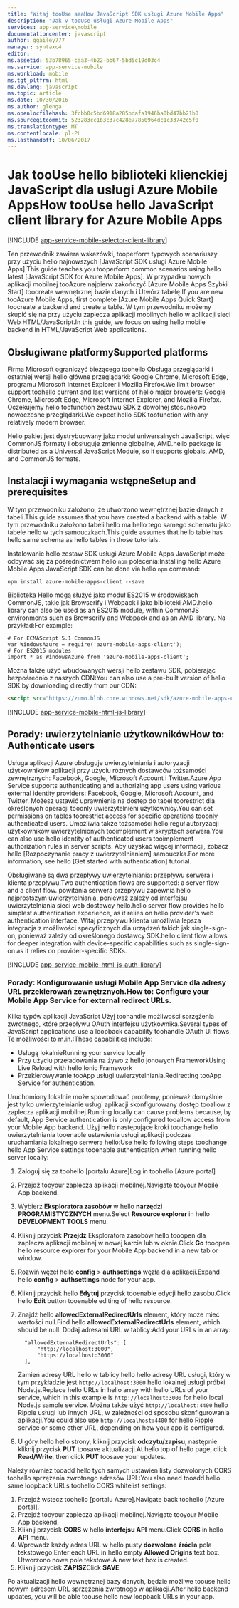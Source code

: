 ```yaml
---
title: "Witaj tooUse aaaHow JavaScript SDK usługi Azure Mobile Apps"
description: "Jak v tooUse usługi Azure Mobile Apps"
services: app-service\mobile
documentationcenter: javascript
author: ggailey777
manager: syntaxc4
editor: 
ms.assetid: 53b78965-caa3-4b22-bb67-5bd5c19d03c4
ms.service: app-service-mobile
ms.workload: mobile
ms.tgt_pltfrm: html
ms.devlang: javascript
ms.topic: article
ms.date: 10/30/2016
ms.author: glenga
ms.openlocfilehash: 3fcbb0c5bd6918a285bdafa1946ba0bd47bb21b0
ms.sourcegitcommit: 523283cc1b3c37c428e77850964dc1c33742c5f0
ms.translationtype: MT
ms.contentlocale: pl-PL
ms.lasthandoff: 10/06/2017
---
```

# <a name="how-toouse-hello-javascript-client-library-for-azure-mobile-apps"></a><span data-ttu-id="f4521-103">Jak tooUse hello biblioteki klienckiej JavaScript dla usługi Azure Mobile Apps</span><span class="sxs-lookup"><span data-stu-id="f4521-103">How tooUse hello JavaScript client library for Azure Mobile Apps</span></span>
[!INCLUDE [app-service-mobile-selector-client-library](../../includes/app-service-mobile-selector-client-library.md)]

<span data-ttu-id="f4521-104">Ten przewodnik zawiera wskazówki, tooperform typowych scenariuszy przy użyciu hello najnowszych [JavaScript SDK usługi Azure Mobile Apps].</span><span class="sxs-lookup"><span data-stu-id="f4521-104">This guide teaches you tooperform common scenarios using hello latest [JavaScript SDK for Azure Mobile Apps].</span></span> <span data-ttu-id="f4521-105">W przypadku nowych aplikacji mobilnej tooAzure najpierw zakończyć [Azure Mobile Apps Szybki Start] toocreate wewnętrznej bazie danych i Utwórz tabelę.</span><span class="sxs-lookup"><span data-stu-id="f4521-105">If you are new tooAzure Mobile Apps, first complete [Azure Mobile Apps Quick Start] toocreate a backend and create a table.</span></span> <span data-ttu-id="f4521-106">W tym przewodniku możemy skupić się na przy użyciu zaplecza aplikacji mobilnych hello w aplikacji sieci Web HTML/JavaScript.</span><span class="sxs-lookup"><span data-stu-id="f4521-106">In this guide, we focus on using hello mobile backend in HTML/JavaScript Web applications.</span></span>

## <a name="supported-platforms"></a><span data-ttu-id="f4521-107">Obsługiwane platformy</span><span class="sxs-lookup"><span data-stu-id="f4521-107">Supported platforms</span></span>
<span data-ttu-id="f4521-108">Firma Microsoft ograniczyć bieżącego toohello Obsługa przeglądarki i ostatniej wersji hello główne przeglądarki: Google Chrome, Microsoft Edge, programu Microsoft Internet Explorer i Mozilla Firefox.</span><span class="sxs-lookup"><span data-stu-id="f4521-108">We limit browser support toohello current and last versions of hello major browsers:  Google Chrome, Microsoft Edge, Microsoft Internet Explorer, and Mozilla Firefox.</span></span>  <span data-ttu-id="f4521-109">Oczekujemy hello toofunction zestawu SDK z dowolnej stosunkowo nowoczesne przeglądarki.</span><span class="sxs-lookup"><span data-stu-id="f4521-109">We expect hello SDK toofunction with any relatively modern browser.</span></span>

<span data-ttu-id="f4521-110">Hello pakiet jest dystrybuowany jako moduł uniwersalnych JavaScript, więc CommonJS formaty i obsługuje zmienne globalne, AMD.</span><span class="sxs-lookup"><span data-stu-id="f4521-110">hello package is distributed as a Universal JavaScript Module, so it supports globals, AMD, and CommonJS formats.</span></span>

## <span data-ttu-id="f4521-111"><a name="Setup"></a>Instalacji i wymagania wstępne</span><span class="sxs-lookup"><span data-stu-id="f4521-111"><a name="Setup"></a>Setup and prerequisites</span></span>
<span data-ttu-id="f4521-112">W tym przewodniku założono, że utworzono wewnętrznej bazie danych z tabeli.</span><span class="sxs-lookup"><span data-stu-id="f4521-112">This guide assumes that you have created a backend with a table.</span></span> <span data-ttu-id="f4521-113">W tym przewodniku założono tabeli hello ma hello tego samego schematu jako tabele hello w tych samouczkach.</span><span class="sxs-lookup"><span data-stu-id="f4521-113">This guide assumes that hello table has hello same schema as hello tables in those tutorials.</span></span>

<span data-ttu-id="f4521-114">Instalowanie hello zestaw SDK usługi Azure Mobile Apps JavaScript może odbywać się za pośrednictwem hello `npm` polecenia:</span><span class="sxs-lookup"><span data-stu-id="f4521-114">Installing hello Azure Mobile Apps JavaScript SDK can be done via hello `npm` command:</span></span>

```
npm install azure-mobile-apps-client --save
```

<span data-ttu-id="f4521-115">Biblioteka Hello mogą służyć jako moduł ES2015 w środowiskach CommonJS, takie jak Browserify i Webpack i jako biblioteki AMD.</span><span class="sxs-lookup"><span data-stu-id="f4521-115">hello library can also be used as an ES2015 module, within CommonJS environments such as Browserify and Webpack and as an AMD library.</span></span>  <span data-ttu-id="f4521-116">Na przykład:</span><span class="sxs-lookup"><span data-stu-id="f4521-116">For example:</span></span>

```
# For ECMAScript 5.1 CommonJS
var WindowsAzure = require('azure-mobile-apps-client');
# For ES2015 modules
import * as WindowsAzure from 'azure-mobile-apps-client';
```

<span data-ttu-id="f4521-117">Można także użyć wbudowanych wersji hello zestawu SDK, pobierając bezpośrednio z naszych CDN:</span><span class="sxs-lookup"><span data-stu-id="f4521-117">You can also use a pre-built version of hello SDK by downloading directly from our CDN:</span></span>

```html
<script src="https://zumo.blob.core.windows.net/sdk/azure-mobile-apps-client.min.js"></script>
```

[!INCLUDE [app-service-mobile-html-js-library](../../includes/app-service-mobile-html-js-library.md)]

## <span data-ttu-id="f4521-118"><a name="auth"></a>Porady: uwierzytelnianie użytkowników</span><span class="sxs-lookup"><span data-stu-id="f4521-118"><a name="auth"></a>How to: Authenticate users</span></span>
<span data-ttu-id="f4521-119">Usługa aplikacji Azure obsługuje uwierzytelniania i autoryzacji użytkowników aplikacji przy użyciu różnych dostawców tożsamości zewnętrznych: Facebook, Google, Microsoft Account i Twitter.</span><span class="sxs-lookup"><span data-stu-id="f4521-119">Azure App Service supports authenticating and authorizing app users using various external identity providers: Facebook, Google, Microsoft Account, and Twitter.</span></span> <span data-ttu-id="f4521-120">Możesz ustawić uprawnienia na dostęp do tabel toorestrict dla określonych operacji tooonly uwierzytelnieni użytkownicy.</span><span class="sxs-lookup"><span data-stu-id="f4521-120">You can set permissions on tables toorestrict access for specific operations tooonly authenticated users.</span></span> <span data-ttu-id="f4521-121">Umożliwia także tożsamości hello reguł autoryzacji użytkowników uwierzytelnionych tooimplement w skryptach serwera.</span><span class="sxs-lookup"><span data-stu-id="f4521-121">You can also use hello identity of authenticated users tooimplement authorization rules in server scripts.</span></span> <span data-ttu-id="f4521-122">Aby uzyskać więcej informacji, zobacz hello [Rozpoczynanie pracy z uwierzytelnianiem] samouczka.</span><span class="sxs-lookup"><span data-stu-id="f4521-122">For more information, see hello [Get started with authentication] tutorial.</span></span>

<span data-ttu-id="f4521-123">Obsługiwane są dwa przepływy uwierzytelniania: przepływu serwera i klienta przepływu.</span><span class="sxs-lookup"><span data-stu-id="f4521-123">Two authentication flows are supported: a server flow and a client flow.</span></span>  <span data-ttu-id="f4521-124">powitania serwera przepływu zapewnia hello najprostszym uwierzytelniania, ponieważ zależy od interfejsu uwierzytelniania sieci web dostawcy hello.</span><span class="sxs-lookup"><span data-stu-id="f4521-124">hello server flow provides hello simplest authentication experience, as it relies on hello provider's web authentication interface.</span></span> <span data-ttu-id="f4521-125">Witaj przepływu klienta umożliwia lepsza integracja z możliwości specyficznych dla urządzeń takich jak single-sign-on, ponieważ zależy od określonego dostawcy SDK.</span><span class="sxs-lookup"><span data-stu-id="f4521-125">hello client flow allows for deeper integration with device-specific capabilities such as single-sign-on as it relies on provider-specific SDKs.</span></span>

[!INCLUDE [app-service-mobile-html-js-auth-library](../../includes/app-service-mobile-html-js-auth-library.md)]

### <span data-ttu-id="f4521-126"><a name="configure-external-redirect-urls"></a>Porady: Konfigurowanie usługi Mobile App Service dla adresy URL przekierowań zewnętrznych.</span><span class="sxs-lookup"><span data-stu-id="f4521-126"><a name="configure-external-redirect-urls"></a>How to: Configure your Mobile App Service for external redirect URLs.</span></span>
<span data-ttu-id="f4521-127">Kilka typów aplikacji JavaScript Użyj toohandle możliwości sprzężenia zwrotnego, które przepływu OAuth interfejsu użytkownika.</span><span class="sxs-lookup"><span data-stu-id="f4521-127">Several types of JavaScript applications use a loopback capability toohandle OAuth UI flows.</span></span>  <span data-ttu-id="f4521-128">Te możliwości to m.in.:</span><span class="sxs-lookup"><span data-stu-id="f4521-128">These capabilities include:</span></span>

* <span data-ttu-id="f4521-129">Usługą lokalnie</span><span class="sxs-lookup"><span data-stu-id="f4521-129">Running your service locally</span></span>
* <span data-ttu-id="f4521-130">Przy użyciu przeładowania na żywo z hello jonowych Framework</span><span class="sxs-lookup"><span data-stu-id="f4521-130">Using Live Reload with hello Ionic Framework</span></span>
* <span data-ttu-id="f4521-131">Przekierowywanie tooApp usługi uwierzytelniania.</span><span class="sxs-lookup"><span data-stu-id="f4521-131">Redirecting tooApp Service for authentication.</span></span>

<span data-ttu-id="f4521-132">Uruchomiony lokalnie może spowodować problemy, ponieważ domyślnie jest tylko uwierzytelnianie usługi aplikacji skonfigurowany dostęp tooallow z zaplecza aplikacji mobilnej.</span><span class="sxs-lookup"><span data-stu-id="f4521-132">Running locally can cause problems because, by default, App Service authentication is only configured tooallow access from your Mobile App backend.</span></span> <span data-ttu-id="f4521-133">Użyj hello następujące kroki toochange hello uwierzytelniania tooenable ustawienia usługi aplikacji podczas uruchamiania lokalnego serwera hello:</span><span class="sxs-lookup"><span data-stu-id="f4521-133">Use hello following steps toochange hello App Service settings tooenable authentication when running hello server locally:</span></span>

1. <span data-ttu-id="f4521-134">Zaloguj się za toohello [portalu Azure]</span><span class="sxs-lookup"><span data-stu-id="f4521-134">Log in toohello [Azure portal]</span></span>
2. <span data-ttu-id="f4521-135">Przejdź tooyour zaplecza aplikacji mobilnej.</span><span class="sxs-lookup"><span data-stu-id="f4521-135">Navigate tooyour Mobile App backend.</span></span>
3. <span data-ttu-id="f4521-136">Wybierz **Eksploratora zasobów** w hello **narzędzi PROGRAMISTYCZNYCH** menu.</span><span class="sxs-lookup"><span data-stu-id="f4521-136">Select **Resource explorer** in hello **DEVELOPMENT TOOLS** menu.</span></span>
4. <span data-ttu-id="f4521-137">Kliknij przycisk **Przejdź** Eksploratora zasobów hello tooopen dla zaplecza aplikacji mobilnej w nowej karcie lub w oknie.</span><span class="sxs-lookup"><span data-stu-id="f4521-137">Click **Go** tooopen hello resource explorer for your Mobile App backend in a new tab or window.</span></span>
5. <span data-ttu-id="f4521-138">Rozwiń węzeł hello **config** > **authsettings** węzła dla aplikacji.</span><span class="sxs-lookup"><span data-stu-id="f4521-138">Expand hello **config** > **authsettings** node for your app.</span></span>
6. <span data-ttu-id="f4521-139">Kliknij przycisk hello **Edytuj** przycisk tooenable edycji hello zasobu.</span><span class="sxs-lookup"><span data-stu-id="f4521-139">Click hello **Edit** button tooenable editing of hello resource.</span></span>
7. <span data-ttu-id="f4521-140">Znajdź hello **allowedExternalRedirectUrls** element, który może mieć wartości null.</span><span class="sxs-lookup"><span data-stu-id="f4521-140">Find hello **allowedExternalRedirectUrls** element, which should be null.</span></span> <span data-ttu-id="f4521-141">Dodaj adresami URL w tablicy:</span><span class="sxs-lookup"><span data-stu-id="f4521-141">Add your URLs in an array:</span></span>

         "allowedExternalRedirectUrls": [
             "http://localhost:3000",
             "https://localhost:3000"
         ],

    <span data-ttu-id="f4521-142">Zamień adresy URL hello w tablicy hello hello adresy URL usługi, który w tym przykładzie jest `http://localhost:3000` hello lokalnej usługi próbki Node.js.</span><span class="sxs-lookup"><span data-stu-id="f4521-142">Replace hello URLs in hello array with hello URLs of your service, which in this example is `http://localhost:3000` for hello local Node.js sample service.</span></span> <span data-ttu-id="f4521-143">Można także użyć `http://localhost:4400` hello Ripple usługi lub innych URL, w zależności od sposobu skonfigurowania aplikacji.</span><span class="sxs-lookup"><span data-stu-id="f4521-143">You could also use `http://localhost:4400` for hello Ripple service or some other URL, depending on how your app is configured.</span></span>
8. <span data-ttu-id="f4521-144">U góry hello hello strony, kliknij przycisk **odczytu/zapisu**, następnie kliknij przycisk **PUT** toosave aktualizacji.</span><span class="sxs-lookup"><span data-stu-id="f4521-144">At hello top of hello page, click **Read/Write**, then click **PUT** toosave your updates.</span></span>

<span data-ttu-id="f4521-145">Należy również tooadd hello tych samych ustawień listy dozwolonych CORS toohello sprzężenia zwrotnego adresów URL:</span><span class="sxs-lookup"><span data-stu-id="f4521-145">You also need tooadd hello same loopback URLs toohello CORS whitelist settings:</span></span>

1. <span data-ttu-id="f4521-146">Przejdź wstecz toohello [portalu Azure].</span><span class="sxs-lookup"><span data-stu-id="f4521-146">Navigate back toohello [Azure portal].</span></span>
2. <span data-ttu-id="f4521-147">Przejdź tooyour zaplecza aplikacji mobilnej.</span><span class="sxs-lookup"><span data-stu-id="f4521-147">Navigate tooyour Mobile App backend.</span></span>
3. <span data-ttu-id="f4521-148">Kliknij przycisk **CORS** w hello **interfejsu API** menu.</span><span class="sxs-lookup"><span data-stu-id="f4521-148">Click **CORS** in hello **API** menu.</span></span>
4. <span data-ttu-id="f4521-149">Wprowadź każdy adres URL w hello pusty **dozwolone źródła** pola tekstowego.</span><span class="sxs-lookup"><span data-stu-id="f4521-149">Enter each URL in hello empty **Allowed Origins** text box.</span></span>  <span data-ttu-id="f4521-150">Utworzono nowe pole tekstowe.</span><span class="sxs-lookup"><span data-stu-id="f4521-150">A new text box is created.</span></span>
5. <span data-ttu-id="f4521-151">Kliknij przycisk **ZAPISZ**</span><span class="sxs-lookup"><span data-stu-id="f4521-151">Click **SAVE**</span></span>

<span data-ttu-id="f4521-152">Po aktualizacji hello wewnętrznej bazy danych, będzie możliwe toouse hello nowym adresem URL sprzężenia zwrotnego w aplikacji.</span><span class="sxs-lookup"><span data-stu-id="f4521-152">After hello backend updates, you will be able toouse hello new loopback URLs in your app.</span></span>

<!-- URLs. -->
[Start Azure szybkie aplikacji mobilnych]: app-service-mobile-cordova-get-started.md
[Wprowadzenie do uwierzytelniania]: app-service-mobile-cordova-get-started-users.md
[Add authentication tooyour app]: app-service-mobile-cordova-get-started-users.md

[Witryna Azure Portal]: https://portal.azure.com/
[Zestaw SDK JavaScript dla usługi Azure Mobile Apps]: https://www.npmjs.com/package/azure-mobile-apps-client
[Query object documentation]: https://msdn.microsoft.com/en-us/library/azure/jj613353.aspx
